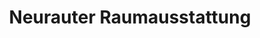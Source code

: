 ---
title: "Neurauter Raumausstattung"
url: /voels/neurauter-raumausstattung/
shop: Raumausstattung
---